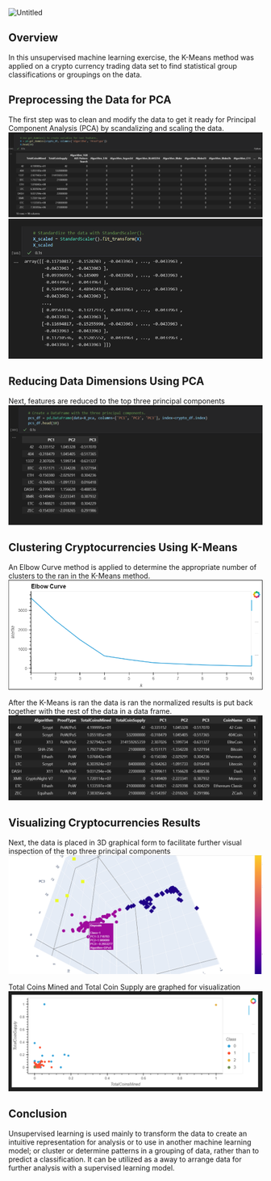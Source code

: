 

![Untitled](https://user-images.githubusercontent.com/85421407/141608035-7757add5-ca33-4622-80cd-1eaceff203ca.png)


## Overview
In this unsupervised machine learning exercise, the K-Means method was applied on a crypto currency trading data set to find statistical group classifications or groupings on the data.

## Preprocessing the Data for PCA
The first step was to clean and modify the data to get it ready for Principal Component Analysis (PCA) by scandalizing and scaling the data. 
![a]( https://github.com/serpaulus/Cryptocurrencies/blob/main/Resources/GetDummies.PNG)
![b]( https://github.com/serpaulus/Cryptocurrencies/blob/main/Resources/SdtScaler.PNG)

## Reducing Data Dimensions Using PCA
Next, features are reduced to the top three principal components 
![c]( https://github.com/serpaulus/Cryptocurrencies/blob/main/Resources/Top3PCs.PNG)

## Clustering Cryptocurrencies Using K-Means
An Elbow Curve method is applied to determine the appropriate number of clusters to the ran in the K-Means method.
![d]( https://github.com/serpaulus/Cryptocurrencies/blob/main/Resources/ElbowC.PNG)

After the K-Means is ran the data is ran the normalized results is put back together with the rest of the data in a data frame.
![e]( https://github.com/serpaulus/Cryptocurrencies/blob/main/Resources/combined_results.PNG)

## Visualizing Cryptocurrencies Results
Next, the data is placed in 3D graphical form to facilitate further visual inspection of the top three principal components
![f]( https://github.com/serpaulus/Cryptocurrencies/blob/main/Resources/3D.png)

Total Coins Mined and Total Coin Supply are graphed for visualization
![e]( https://github.com/serpaulus/Cryptocurrencies/blob/main/Resources/2.PNG)

## Conclusion
Unsupervised learning is used mainly to transform the data to create an intuitive representation for analysis or to use in another machine learning model; or cluster or determine patterns in a grouping of data, rather than to predict a classification. It can be utilized as a away to arrange data for further analysis with a supervised learning model. 
